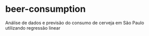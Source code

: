 # beer-consumption
Análise de dados e previsão do consumo de cerveja em São Paulo utilizando regressão linear
